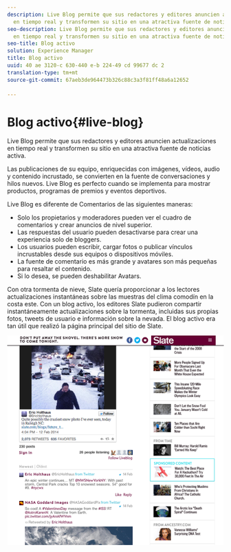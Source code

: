 ```yaml
---
description: Live Blog permite que sus redactores y editores anuncien actualizaciones
  en tiempo real y transformen su sitio en una atractiva fuente de noticias activa.
seo-description: Live Blog permite que sus redactores y editores anuncien actualizaciones
  en tiempo real y transformen su sitio en una atractiva fuente de noticias activa.
seo-title: Blog activo
solution: Experience Manager
title: Blog activo
uuid: 40 ae 3120-c 630-440 e-b 224-49 cd 99677 dc 2
translation-type: tm+mt
source-git-commit: 67aeb3de964473b326c88c3a3f81ff48a6a12652

---
```



# Blog activo{#live-blog}

Live Blog permite que sus redactores y editores anuncien actualizaciones en tiempo real y transformen su sitio en una atractiva fuente de noticias activa.

Las publicaciones de su equipo, enriquecidas con imágenes, vídeos, audio y contenido incrustado, se convierten en la fuente de conversaciones y hilos nuevos. Live Blog es perfecto cuando se implementa para mostrar productos, programas de premios y eventos deportivos.

Live Blog es diferente de Comentarios de las siguientes maneras:

* Solo los propietarios y moderadores pueden ver el cuadro de comentarios y crear anuncios de nivel superior.
* Las respuestas del usuario pueden desactivarse para crear una experiencia solo de bloggers.
* Los usuarios pueden escribir, cargar fotos o publicar vínculos incrustables desde sus equipos o dispositivos móviles.
* La fuente de comentario es más grande y avatares son más pequeñas para resaltar el contenido.
* Si lo desea, se pueden deshabilitar Avatars.

Con otra tormenta de nieve, Slate quería proporcionar a los lectores actualizaciones instantáneas sobre las muestras del clima comodín en la costa este. Con un blog activo, los editores Slate pudieron compartir instantáneamente actualizaciones sobre la tormenta, incluidas sus propias fotos, tweets de usuario e información sobre la nevada. El blog activo era tan útil que realizó la página principal del sitio de Slate.

![](assets/LiveBlogSlate_example.png)

